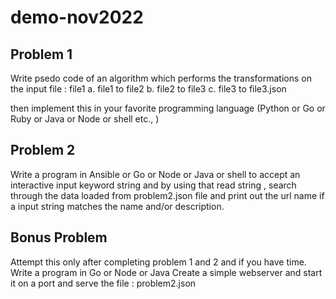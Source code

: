# demo-nov2022

## Problem 1

Write psedo code of an algorithm which performs the transformations on the input file : file1
a. file1 to file2
b. file2 to file3
c. file3 to file3.json

then implement this in your favorite programming language (Python or Go or Ruby or Java or Node or shell etc., )


## Problem 2

Write a program in Ansible or Go or Node or Java or shell
to accept an interactive input keyword string and by using that read string , search through the data loaded from 
problem2.json file
and print out the url name if a input string matches the name and/or description.


## Bonus Problem 

Attempt this only after completing problem 1 and 2 and if you have time.
Write a program in Go or Node or Java
 Create a simple webserver and start it on a port and serve the file : problem2.json 
